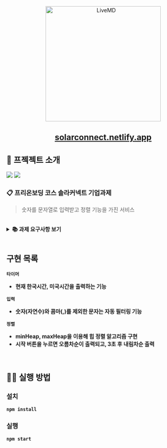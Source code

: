 <p align='middle'>
  <a href='https://solarconnect.netlify.app/'>
    <img src='https://www.solarconnect.kr/assets/img/common/sc-logo.svg' width="300px;" alt="LiveMD" />
  </a>
</p>
<h2 align='middle'><a href='https://solarconnect.netlify.app/'>solarconnect.netlify.app</a></h2>



## 📌 프젝젝트 소개
<p>
<img src="https://img.shields.io/github/languages/top/six-sense/4_solaConnect_team2?color=yellow&logo=Javascript"> </img>
<img src="https://img.shields.io/github/repo-size/six-sense/4_solaConnect_team2?color=%23&logo=Github"> </img>

</p>



### 📋 프리온보딩 코스 솔라커넥트 기업과제
> 숫자를 문자열로 입력받고 정렬 기능을 가진 서비스

<br/>

<details>
    <summary><STRONG>
    📚 과제 요구사항 보기
    <STRONG></summary>

1. 타이머

- [1, 6. 타이머]는 재활용이 가능한 Component로 구성합니다.
- [1. 타이머]는 “ko-KR” 지역시간 표기법으로 나타냅니다. (예> 2021년 7월 20일 화요일)
- [6. 타이머]는 “en-US” 지역시간 표기법으로 나타냅니다. (예> Tuesday July 20, 2021)
- 한국 표준시를 기준으로 나타냅니다.

2. 입력

- 사용자의 입력을 받습니다.
- 입력 데이터의 형식은 “숫자,숫자,숫자…” 입니다. (예> 1,2,3,4)
- 잘못된 형식의 입력데이터는 예외처리하여 사용합니다.

3. 시작

- 사용자가 버튼을 누르면 소팅이 시작됩니다.
- [4. 결과 필드]에 바로 노출 되고 3초 후에 [5. 결과 필드]에 결과가 노출 됩니다.

4. 결과

- 결과 데이터의 형식은 “숫자, 숫자, 숫자…” 입니다. (예> 1, 2, 3, 4)
- [4. 결과 필드]에서는 오름차순 결과를 나타냅니다.
- [5. 결과 필드]에서는 내림차순 결과를 나타냅니다.
- 알고리즘은 소팅알고리즘을 사용하지 않고, 본인이 구현할 수 있는 정렬 방법으로 직접 구현합니다.

5. 기타 조건

- ReactJS로 구현합니다.
- 과제를 위한 추가적인 패키지 설치는 자유입니다.
- 레이아웃은 그림을 참고하되, UI 및 UX는 작성자 편의에 맞게 구현합니다.
- 상기 조건을 제외한 모든 부분들은 작성자 편의에 맞게 구현합니다.
</details>

<br/>

## 구현 목록

`타이머`

  - 현재 한국시간, 미국시간을 출력하는 기능

`입력`

- 숫자(자연수)와 콤마(,)를 제외한 문자는 자동 필터링 기능


`정렬`

- minHeap, maxHeap을 이용해 힙 정렬 알고리즘 구현
- 시작 버튼을 누르면 오름차순이 출력되고, 3초 후 내림차순 출력

<br/>

## 👨‍💻 실행 방법

### 설치

`npm install`

### 실행

`npm start`
